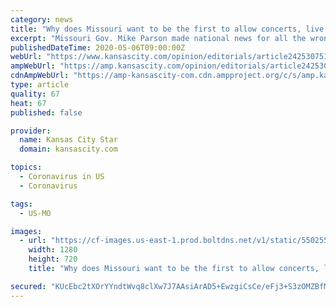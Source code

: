 ```yaml
---
category: news
title: "Why does Missouri want to be the first to allow concerts, live events during COVID-19?"
excerpt: "Missouri Gov. Mike Parson made national news for all the wrong reasons when the state became the first in the nation to allow concerts and live events to resume this week. Inexplicably, the governor’s “Show Me Strong” economic recovery plan included a woefully premature green light for socially distanced concerts."
publishedDateTime: 2020-05-06T09:00:00Z
webUrl: "https://www.kansascity.com/opinion/editorials/article242530751.html"
ampWebUrl: "https://amp.kansascity.com/opinion/editorials/article242530751.html"
cdnAmpWebUrl: "https://amp-kansascity-com.cdn.ampproject.org/c/s/amp.kansascity.com/opinion/editorials/article242530751.html"
type: article
quality: 67
heat: 67
published: false

provider:
  name: Kansas City Star
  domain: kansascity.com

topics:
  - Coronavirus in US
  - Coronavirus

tags:
  - US-MO

images:
  - url: "https://cf-images.us-east-1.prod.boltdns.net/v1/static/5502557046001/5a606747-57d2-4efa-8031-e490ef1d35f0/3f15709c-e4bb-45d6-af83-94c0a09d717f/1280x720/match/image.jpg"
    width: 1280
    height: 720
    title: "Why does Missouri want to be the first to allow concerts, live events during COVID-19?"

secured: "KUcEbc2tXOrYYndtWvq8clXw7J7AAsiArAD5+EwzgiCsCe/eFj3+S3zOMZBfMOtwiLB3cU/O7AbF8oAAhxM20Mn3pbqdaG8VmU9D5DqZLj64p1C3BTSps8BA1N7T8NMIgyivsH4jH1YUIJnyoR8tpzE0ueo3kneKukKvliCdpEQI/TmQl5E6sfdvctB98Z9dzmv987ZqzFiAqKw5wPOEspcP9hRmlTy5OAh41k1QIyDeh9MwQwh48w426SY7bh/orYTFuAn7vadpNGiRqzGSHz84s7gZIo99dRFu7RgVO6e95wHExOtoYZfHlVCkzSvnR+WUGNxongvDS54C+P9n5D7vCHB+mfO41pp0XzOCemBs+ynkj2VAm1XD5Q72vusCS0qbG2zVO33uYiGDkFx9aIjiwynG/2SNCNDxcLkGVbKIHwoMJI/jhhGeejugqcGlP7zSfPGXEJP+25qREb8I8kW44saCvHd+Go7xcyrLabk=;nNopbqfS5xQyqlQfO16O+g=="
---
```


